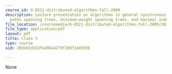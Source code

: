 ```yaml
---
course_id: 6-852j-distributed-algorithms-fall-2009
description: Lecture presentation on algorithms in general synchronous networks, shortest
  paths spanning trees, minimum-weight spanning trees, and maximal independent sets.
file_location: /coursemedia/6-852j-distributed-algorithms-fall-2009/203e61d32dfad9ba4279f269f1e4595b_MIT6_852JF09_lec03.pdf
file_type: application/pdf
layout: pdf
title: Class 3
type: course
uid: 203e61d32dfad9ba4279f269f1e4595b

---
```

None